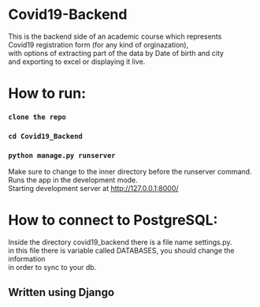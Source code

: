 # Covid19-Backend
This is the backend side of an academic course which represents\
Covid19 registration form (for any kind of orginazation),\
with options of extracting part of the data by Date of birth and city\
and exporting to excel or displaying it live.

# How to run:
### `clone the repo`
### `cd Covid19_Backend`
### `python manage.py runserver`

Make sure to change to the inner directory before the runserver command.\
Runs the app in the development mode.\
Starting development server at http://127.0.0.1:8000/


# How to connect to PostgreSQL:
Inside the directory covid19_backend there is a file name settings.py.\
in this file there is variable called DATABASES, you should change the information\
in order to sync to your db.

## Written using Django
